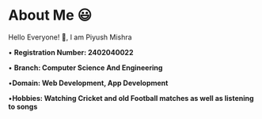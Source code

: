 # About Me :smiley:
Hello Everyone! :wave:, I am Piyush Mishra

• **Registration Number: 2402040022**

• **Branch: Computer Science And Engineering**

•**Domain: Web Development, App Development**

•**Hobbies: Watching Cricket and old Football matches as well as listening to songs**
